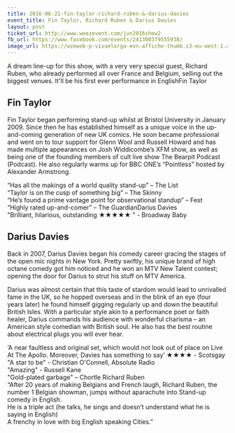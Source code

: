 ```yaml
---
title: 2016-06-21-fin-taylor-richard-ruben-&-darius-davies
event_title: Fin Taylor, Richard Ruben & Darius Davies
layout: post
ticket_url: http://www.weezevent.com/jun2016show2
fb_url: https://www.facebook.com/events/241300379555938/
image_url: https://wzeweb-p-visuelorga-evn-affiche-thumb.s3-eu-west-1.amazonaws.com/affiche_169102.thumb53700.1460048186.png
---
```

A dream line-up for this show, with a very very special guest, Richard Ruben, who already performed all over France and Belgium, selling out the biggest venues. It'll be his first ever performance in EnglishFin Taylor

## Fin Taylor
Fin Taylor began performing stand-up whilst at Bristol University in January 2009. Since then he has established himself as a unique voice in the up-and-coming generation of new UK comics. He soon became professional and went on to tour support for Glenn Wool and Russell Howard and has made multiple appearances on Josh Widdicombe’s XFM show, as well as being one of the founding members of cult live show The Bearpit Podcast (Podcast). He also regularly warms up for BBC ONE’s “Pointless” hosted by Alexander Armstrong.

“Has all the makings of a world quality stand-up” – The List  
“Taylor is on the cusp of something big” – The Skinny  
“He’s found a prime vantage point for observational standup” – Fest  
“Highly rated up-and-comer” – The GuardianDarius Davies  
"Brilliant, hilarious, outstanding ★★★★★ " - Broadway Baby  

## Darius Davies
Back in 2007, Darius Davies began his comedy career gracing the stages of the open mic nights in New York. Pretty swiftly, his unique brand of high octane comedy got him noticed and he won an MTV New Talent contest; opening the door for Darius to strut his stuff on MTV America.

Darius was almost certain that this taste of stardom would lead to unrivalled fame in the UK, so he hopped overseas and in the blink of an eye (four years later) he found himself gigging regularly up and down the beautiful British Isles. With a particular style akin to a performance poet or faith healer, Darius commands his audience with wonderful charisma – an American style comedian with British soul.
He also has the best routine about electrical plugs you will ever hear.

‘A near faultless and original set, which would not look out of place on Live At The Apollo. Moreover, Davies has something to say’ ★★★★ - Scotsgay  
"A star to be" - Christian O'Connell, Absolute Radio  
"Amazing" - Russell Kane  
"Gold-plated garbage" – Chortle Richard Ruben  
“After 20 years of making Belgians and French laugh, Richard Ruben, the number 1 Belgian showman, jumps without aparachute into Stand-up comedy in English.  
He is a triple act (he talks, he sings and doesn’t understand what he is saying in English)  
A frenchy in love with big English speaking Cities.”  